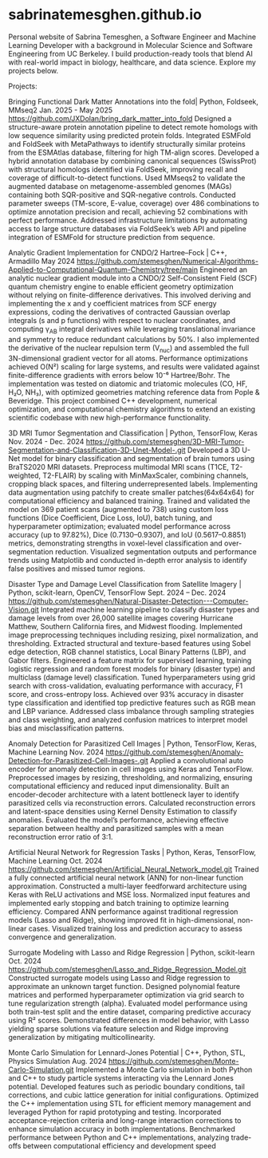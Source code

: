 # sabrinatemesghen.github.io
Personal website of Sabrina Temesghen, a Software Engineer and Machine Learning Developer with a background in Molecular Science and Software Engineering from UC Berkeley. I build production-ready tools that blend AI with real-world impact in biology, healthcare, and data science. Explore my projects below.



Projects:

Bringing Functional Dark Matter Annotations into the fold| Python, Foldseek, MMseq2		   Jan. 2025 - May 2025
https://github.com/JXDolan/bring_dark_matter_into_fold
Designed a structure-aware protein annotation pipeline to detect remote homologs with low sequence similarity using predicted protein folds.
Integrated ESMFold and FoldSeek with MetaPathways to identify structurally similar proteins from the ESMAtlas database, filtering for high TM-align scores.
Developed a hybrid annotation database by combining canonical sequences (SwissProt) with structural homologs identified via FoldSeek, improving recall and coverage of difficult-to-detect functions.
Used MMseqs2 to validate the augmented database on metagenome-assembled genomes (MAGs) containing both SQR-positive and SQR-negative controls.
Conducted parameter sweeps (TM-score, E-value, coverage) over 486 combinations to optimize annotation precision and recall, achieving 52 combinations with perfect performance.
Addressed infrastructure limitations by automating access to large structure databases via FoldSeek’s web API and pipeline integration of ESMFold for structure prediction from sequence.



Analytic Gradient Implementation for CNDO/2 Hartree–Fock | C++, Armadillo         			         May 2024
https://github.com/stemesghen/Numerical-Algorithms-Applied-to-Computational-Quantum-Chemistry/tree/main
Engineered an analytic nuclear gradient module into a CNDO/2 Self-Consistent Field (SCF) quantum chemistry engine to enable efficient geometry optimization without relying on finite-difference derivatives. This involved deriving and implementing the x and y coefficient matrices from SCF energy expressions, coding the derivatives of contracted Gaussian overlap integrals (s and p functions) with respect to nuclear coordinates, and computing γ<sub>AB</sub> integral derivatives while leveraging translational invariance and symmetry to reduce redundant calculations by 50%. I also implemented the derivative of the nuclear repulsion term (V<sub>nuc</sub>) and assembled the full 3N-dimensional gradient vector for all atoms. Performance optimizations achieved O(N²) scaling for large systems, and results were validated against finite-difference gradients with errors below 10⁻⁶ Hartree/Bohr. The implementation was tested on diatomic and triatomic molecules (CO, HF, H₂O, NH₃), with optimized geometries matching reference data from Pople & Beveridge. This project combined C++ development, numerical optimization, and computational chemistry algorithms to extend an existing scientific codebase with new high-performance functionality.


3D MRI Tumor Segmentation and Classification | Python, TensorFlow, Keras		  Nov. 2024  - Dec. 2024
https://github.com/stemesghen/3D-MRI-Tumor-Segmentation-and-Classification-3D-Unet-Model-.git
Developed a 3D U-Net model for binary classification and segmentation of brain tumors using BraTS2020 MRI datasets.
Preprocess multimodal MRI scans (T1CE, T2-weighted, T2-FLAIR) by scaling with MinMaxScaler, combining channels,
cropping black spaces, and filtering underrepresented labels.
Implementing data augmentation using patchify to create smaller patches(64x64x64) for computational efficiency and
balanced training.
Trained and validated the model on 369 patient scans (augmented to 738) using custom loss functions (Dice Coefficient, Dice Loss, IoU), batch tuning, and hyperparameter optimization; evaluated model performance across accuracy (up to 97.82%), Dice (0.7130–0.9307), and IoU (0.5617–0.8851) metrics, demonstrating strengths in voxel-level classification and over-segmentation reduction. Visualized segmentation outputs and performance trends using Matplotlib and conducted in-depth error analysis to identify false positives and missed tumor regions.


Disaster Type and Damage Level Classification from Satellite Imagery | Python, scikit-learn, OpenCV, TensorFlow                      Sept. 2024 – Dec. 2024
https://github.com/stemesghen/Natural-Disaster-Detection---Computer-Vision.git
Integrated machine learning pipeline to classify disaster types and damage levels from over 26,000 satellite images covering Hurricane Matthew, Southern California fires, and Midwest flooding. Implemented image preprocessing techniques including resizing, pixel normalization, and thresholding. Extracted structural and texture-based features using Sobel edge detection, RGB channel statistics, Local Binary Patterns (LBP), and Gabor filters. Engineered a feature matrix for supervised learning, training logistic regression and random forest models for binary (disaster type) and multiclass (damage level) classification. Tuned hyperparameters using grid search with cross-validation, evaluating performance with accuracy, F1 score, and cross-entropy loss. Achieved over 93% accuracy in disaster type classification and identified top predictive features such as RGB mean and LBP variance. Addressed class imbalance through sampling strategies and class weighting, and analyzed confusion matrices to interpret model bias and misclassification patterns.


Anomaly Detection for Parasitized Cell Images | Python, TensorFlow, Keras, Machine Learning                                            Nov. 2024 
https://github.com/stemesghen/Anomaly-Detection-for-Parasitized-Cell-Images-.git
Applied a convolutional auto encoder for anomaly detection in cell images using Keras and TensorFlow.
Preprocessed images by resizing, thresholding, and normalizing, ensuring computational efficiency and reduced input dimensionality.
Built an encoder-decoder architecture with a latent bottleneck layer to identify parasitized cells via reconstruction errors.
Calculated reconstruction errors and latent-space densities using Kernel Density Estimation to classify anomalies.
Evaluated the model’s performance, achieving effective separation between healthy and parasitized samples with a mean reconstruction error ratio of 3:1.


Artificial Neural Network for Regression Tasks | Python, Keras, TensorFlow, Machine Learning                                           Oct. 2024
https://github.com/stemesghen/Artificial_Neural_Network_model.git
Trained a fully connected artificial neural network (ANN) for non-linear function approximation. Constructed a multi-layer feedforward architecture using Keras with ReLU activations and MSE loss. Normalized input features and implemented early stopping and batch training to optimize learning efficiency. Compared ANN performance against traditional regression models (Lasso and Ridge), showing improved fit in high-dimensional, non-linear cases. Visualized training loss and prediction accuracy to assess convergence and generalization.


Surrogate Modeling with Lasso and Ridge Regression | Python, scikit-learn                                                               Oct. 2024
https://github.com/stemesghen/Lasso_and_Ridge_Regression_Model.git
Constructed surrogate models using Lasso and Ridge regression to approximate an unknown target function. Designed polynomial feature matrices and performed hyperparameter optimization via grid search to tune regularization strength (alpha). Evaluated model performance using both train-test split and the entire dataset, comparing predictive accuracy using R² scores. Demonstrated differences in model behavior, with Lasso yielding sparse solutions via feature selection and Ridge improving generalization by mitigating multicollinearity.


Monte Carlo Simulation for Lennard-Jones Potential | C++, Python, STL, Physics Simulation	                                              Aug. 2024
https://github.com/stemesghen/Monte-Carlo-Simulation.git
Implemented a Monte Carlo simulation in both Python and C++ to study particle systems interacting via the Lennard Jones potential.
Developed features such as periodic boundary conditions, tail corrections, and cubic lattice generation for initial configurations.
Optimized the C++ implementation using STL for efficient memory management and leveraged Python for rapid prototyping and testing. 
Incorporated acceptance-rejection criteria and long-range interaction corrections to enhance simulation accuracy in both implementations. 
Benchmarked performance between Python and C++ implementations, analyzing trade-offs between computational efficiency and development speed

